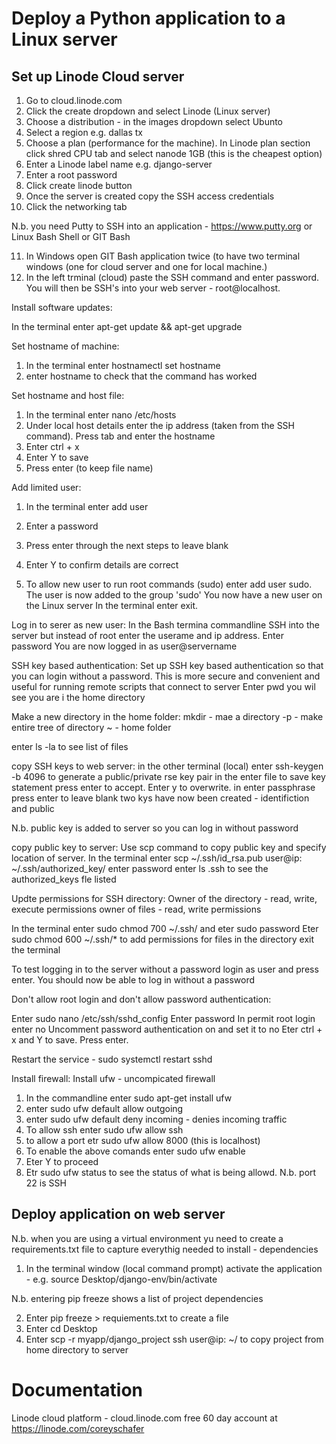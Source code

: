 Deploy a Python application to a Linux server
=============================================

Set up Linode Cloud server
--------------------------
1. Go to cloud.linode.com
2. Click the create dropdown and select Linode (Linux server)
3. Choose a distribution - in the images dropdown select Ubunto
4. Select a region e.g. dallas tx
5. Choose a plan (performance for the machine). In Linode plan section click shred CPU tab and select nanode 1GB (this is the cheapest option)
6. Enter a Linode label name e.g. django-server
7. Enter a root password
8. Click create linode button
9. Once the server is created copy the SSH access credentials
10. Click the networking tab

N.b. you need Putty to SSH into an application - https://www.putty.org or Linux Bash Shell or GIT Bash

11. In Windows open GIT Bash application twice (to have two terminal windows (one for cloud server and one for local machine.)
12. In the left trminal (cloud) paste the SSH command and enter password. You will then be SSH's into your web server - root@localhost.

Install software updates:

In the terminal enter apt-get update && apt-get upgrade

Set hostname of machine:

1. In the terminal enter hostnamectl set hostname <hostname>
2. enter hostname to check that the command has worked
  
Set hostname and host file:
  
1. In the terminal enter nano /etc/hosts
2. Under local host details enter the ip address (taken from the SSH command). Press tab and enter the hostname
3. Enter ctrl + x
4. Enter Y to save
5. Press enter (to keep file name)
  
Add limited user:
1. In the terminal enter add user <username>
2. Enter a password
3. Press enter through the next steps to leave blank
4. Enter Y to confirm details are correct
  
5. To allow new user to run root commands (sudo) enter add user <username> sudo. The user is now added to the group 'sudo'
You now have a new user on the Linux server 
In the terminal enter exit.
  
Log in to serer as new user:
In the Bash termina commandline SSH into the server but instead of root enter the userame and ip address.  Enter password
You are now logged in as user@servername
  
SSH key based authentication:
Set up SSH key based authentication so that you can login without a password.  This is more secure and convenient and useful for running
  remote scripts that connect to server
 Enter pwd you wil see you are i the home directory
  
Make a new directory in the home folder:
mkdir - mae a directory
-p - make entire tree of directory
~ - home folder
  
enter ls -la to see list of files

copy SSH keys to web server:
in the other terminal (local) enter ssh-keygen -b 4096 to generate a public/private rse key pair
in the enter file to save key statement press enter to accept. Enter y to overwrite. in enter passphrase press enter to leave blank
  two kys have now been created - identifiction and public
  
N.b. public key is added to server so you can log in without password
  
copy public key to server:
Use scp command to copy public key and specify location of server. In the terminal enter
scp ~/.ssh/id_rsa.pub user@ip: ~/.ssh/authorized_key/
enter password
enter ls .ssh to see the authorized_keys fle listed
  
Updte permissions for SSH directory:
Owner of the directory - read, write, execute permissions
owner of files - read, write permissions
  
In the terminal enter sudo chmod 700 ~/.ssh/ and eter sudo password
Eter sudo chmod 600 ~/.ssh/* to add permissions for files in the directory
exit the terminal
  
To test logging in to the server without a password login as user and press enter. You should now be able to log in without a password
  
Don't allow root login and don't allow password authentication:
  
Enter sudo nano /etc/ssh/sshd_config
Enter password
In permit root login enter no
Uncomment password authentication on and set it to no
Eter ctrl + x and Y to save. Press enter.
  
Restart the service - sudo systemctl restart sshd
  
Install firewall:
Install ufw - uncompicated firewall
  
1. In the commandline enter sudo apt-get install ufw
2. enter sudo ufw default allow outgoing
3. enter sudo ufw default deny incoming - denies incoming traffic
4. To allow ssh enter sudo ufw allow ssh
5. to allow a port etr sudo ufw allow 8000 (this is localhost)
6. To enable the above comands enter sudo ufw enable
7. Eter Y to proceed
8. Etr sudo ufw status to see the status of what is being allowd. N.b. port 22 is SSH
  
Deploy application on web server
--------------------------------
N.b. when you are using a virtual environment yu need to create a requirements.txt file to capture everythig needed to install - dependencies
  
1. In the terminal window (local command prompt) activate the application - e.g. source Desktop/django-env/bin/activate
  
N.b. entering pip freeze shows a list of project dependencies
  
2. Enter pip freeze > requiements.txt to create a file
3. Enter cd Desktop
4. Enter scp -r myapp/django_project ssh user@ip: ~/ to copy project from home directory to server
  


Documentation
=============
Linode cloud platform - cloud.linode.com free 60 day account at https://linode.com/coreyschafer
